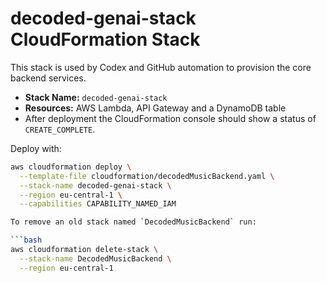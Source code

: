 # decoded-genai-stack CloudFormation Stack

This stack is used by Codex and GitHub automation to provision the core backend services.

- **Stack Name:** `decoded-genai-stack`
- **Resources:** AWS Lambda, API Gateway and a DynamoDB table
- After deployment the CloudFormation console should show a status of `CREATE_COMPLETE`.

Deploy with:

```bash
aws cloudformation deploy \
  --template-file cloudformation/decodedMusicBackend.yaml \
  --stack-name decoded-genai-stack \
  --region eu-central-1 \
  --capabilities CAPABILITY_NAMED_IAM

To remove an old stack named `DecodedMusicBackend` run:

```bash
aws cloudformation delete-stack \
  --stack-name DecodedMusicBackend \
  --region eu-central-1
```
```

